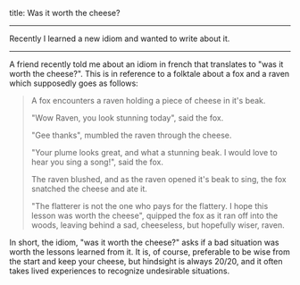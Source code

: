 title: Was it worth the cheese?

---

Recently I learned a new idiom and wanted to write about it.

---

A friend recently told me about an idiom in french that translates to "was it
worth the cheese?". This is in reference to a folktale about a fox and a raven
which supposedly goes as follows:

> A fox encounters a raven holding a piece of cheese in it's beak.
> 
> "Wow Raven, you look stunning today", said the fox.
> 
> "Gee thanks", mumbled the raven through the cheese.
> 
> "Your plume looks great, and what a stunning beak. I would love to hear you sing
> a song!", said the fox.
> 
> The raven blushed, and as the raven opened it's beak to sing, the fox snatched
> the cheese and ate it.
> 
> "The flatterer is not the one who pays for the flattery. I hope this lesson was
> worth the cheese", quipped the fox as it ran off into the woods, leaving behind
> a sad, cheeseless, but hopefully wiser, raven.

In short, the idiom, "was it worth the cheese?" asks if a bad situation was
worth the lessons learned from it. It is, of course, preferable to be wise from
the start and keep your cheese, but hindsight is always 20/20, and it often
takes lived experiences to recognize undesirable situations.
